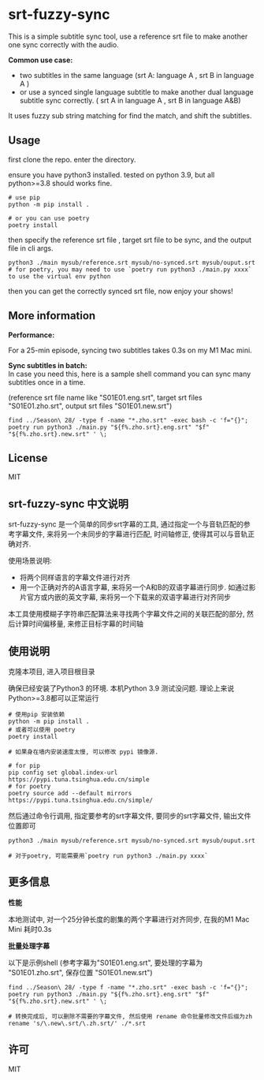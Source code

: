 # srt-fuzzy-sync

This is a simple subtitle sync tool, use a reference srt file to make another one sync correctly with the audio.

**Common use case:**

- two subtitles in the same language  (srt A: language A , srt B in language A )
- or use a synced single
  language subtitle to make another dual language subtitle sync correctly. ( srt A in language A , srt B in language
  A&B)

It uses fuzzy sub string matching for find the match, and shift the subtitles.

## Usage

first clone the repo. enter the directory.

ensure you have python3 installed. tested on python 3.9, but all python>=3.8 should works fine.

```shell
# use pip 
python -m pip install .

# or you can use poetry
poetry install
```

then specify the reference srt file , target srt file to be sync, and the output file in cli args.

```shell
python3 ./main mysub/reference.srt mysub/no-synced.srt mysub/ouput.srt
# for poetry, you may need to use `poetry run python3 ./main.py xxxx` to use the virtual env python

```

then you can get the correctly synced srt file, now enjoy your shows!

## More information

**Performance:**

For a 25-min episode, syncing two subtitles takes 0.3s on my M1 Mac mini.

**Sync subtitles in batch:**  
In case you need this, here is a sample shell command you can sync many subtitles once in a time.

(reference srt file name like "S01E01.eng.srt", target srt files "S01E01.zho.srt", output srt files "S01E01.new.srt")

```shell
find ../Season\ 28/ -type f -name "*.zho.srt" -exec bash -c 'f="{}"; poetry run python3 ./main.py "${f%.zho.srt}.eng.srt" "$f" "${f%.zho.srt}.new.srt" ' \;
```

## License

MIT

## srt-fuzzy-sync 中文说明

srt-fuzzy-sync 是一个简单的同步srt字幕的工具, 通过指定一个与音轨匹配的参考字幕文件, 来将另一个未同步的字幕进行匹配,
时间轴修正, 使得其可以与音轨正确对齐.

使用场景说明:

- 将两个同样语言的字幕文件进行对齐
- 用一个正确对齐的A语言字幕, 来将另一个A和B的双语字幕进行同步. 如通过影片官方或内嵌的英文字幕, 来将另一个下载来的双语字幕进行对齐同步

本工具使用模糊子字符串匹配算法来寻找两个字幕文件之间的关联匹配的部分, 然后计算时间偏移量, 来修正目标字幕的时间轴

## 使用说明

克隆本项目, 进入项目根目录

确保已经安装了Python3 的环境. 本机Python 3.9 测试没问题. 理论上来说Python>=3.8都可以正常运行

```shell
# 使用pip 安装依赖
python -m pip install .
# 或者可以使用 poetry
poetry install

# 如果身在墙内安装速度太慢, 可以修改 pypi 镜像源. 

# for pip
pip config set global.index-url https://pypi.tuna.tsinghua.edu.cn/simple
# for poetry
poetry source add --default mirrors https://pypi.tuna.tsinghua.edu.cn/simple/
```

然后通过命令行调用, 指定要参考的srt字幕文件, 要同步的srt字幕文件, 输出文件位置即可

```shell
python3 ./main mysub/reference.srt mysub/no-synced.srt mysub/ouput.srt

# 对于poetry, 可能需要用`poetry run python3 ./main.py xxxx`
```

## 更多信息

**性能**

本地测试中, 对一个25分钟长度的剧集的两个字幕进行对齐同步, 在我的M1 Mac Mini 耗时0.3s

**批量处理字幕**

以下是示例shell
(参考字幕为"S01E01.eng.srt", 要处理的字幕为 "S01E01.zho.srt", 保存位置 "S01E01.new.srt")

```shell
find ../Season\ 28/ -type f -name "*.zho.srt" -exec bash -c 'f="{}"; poetry run python3 ./main.py "${f%.zho.srt}.eng.srt" "$f" "${f%.zho.srt}.new.srt" ' \;

# 转换完成后, 可以删除不需要的字幕文件, 然后使用 rename 命令批量修改文件后缀为zh
rename 's/\.new\.srt/\.zh.srt/' ./*.srt
```

## 许可

MIT